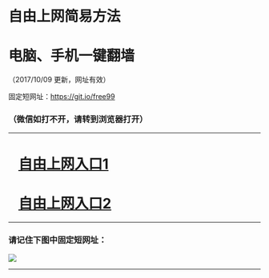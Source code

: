 ﻿# 自由上网简易方法

# 电脑、手机一键翻墙

（2017/10/09 更新，网址有效）

固定短网址：https://git.io/free99

### （微信如打不开，请转到浏览器打开）


***





# &nbsp;&nbsp; <a href="http://ft1654310151.fwq-tz-1001.info/fwqtz01.html?t=100900122703 " target="_blank">自由上网入口1</a>
# &nbsp;&nbsp; <a href="http://ft278142907.fwq-tz-1002.info/fwqtz02.html?t=100900111295 " target="_blank">自由上网入口2</a>
***

### 请记住下图中固定短网址：

<img src="https://s3-us-west-2.amazonaws.com/fwq-1001/yjfq-20170905okok.png" /> 


***


